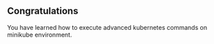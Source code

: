 ## Congratulations

You have learned how to execute advanced kubernetes commands on minikube environment.
